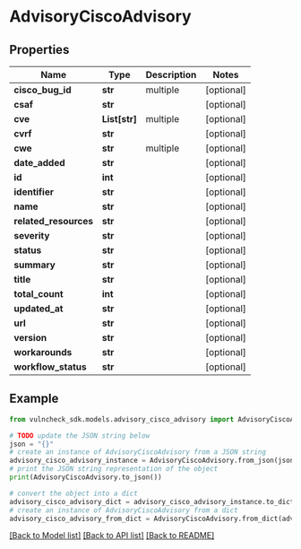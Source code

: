 # AdvisoryCiscoAdvisory


## Properties

Name | Type | Description | Notes
------------ | ------------- | ------------- | -------------
**cisco_bug_id** | **str** | multiple | [optional] 
**csaf** | **str** |  | [optional] 
**cve** | **List[str]** | multiple | [optional] 
**cvrf** | **str** |  | [optional] 
**cwe** | **str** | multiple | [optional] 
**date_added** | **str** |  | [optional] 
**id** | **int** |  | [optional] 
**identifier** | **str** |  | [optional] 
**name** | **str** |  | [optional] 
**related_resources** | **str** |  | [optional] 
**severity** | **str** |  | [optional] 
**status** | **str** |  | [optional] 
**summary** | **str** |  | [optional] 
**title** | **str** |  | [optional] 
**total_count** | **int** |  | [optional] 
**updated_at** | **str** |  | [optional] 
**url** | **str** |  | [optional] 
**version** | **str** |  | [optional] 
**workarounds** | **str** |  | [optional] 
**workflow_status** | **str** |  | [optional] 

## Example

```python
from vulncheck_sdk.models.advisory_cisco_advisory import AdvisoryCiscoAdvisory

# TODO update the JSON string below
json = "{}"
# create an instance of AdvisoryCiscoAdvisory from a JSON string
advisory_cisco_advisory_instance = AdvisoryCiscoAdvisory.from_json(json)
# print the JSON string representation of the object
print(AdvisoryCiscoAdvisory.to_json())

# convert the object into a dict
advisory_cisco_advisory_dict = advisory_cisco_advisory_instance.to_dict()
# create an instance of AdvisoryCiscoAdvisory from a dict
advisory_cisco_advisory_from_dict = AdvisoryCiscoAdvisory.from_dict(advisory_cisco_advisory_dict)
```
[[Back to Model list]](../README.md#documentation-for-models) [[Back to API list]](../README.md#documentation-for-api-endpoints) [[Back to README]](../README.md)


